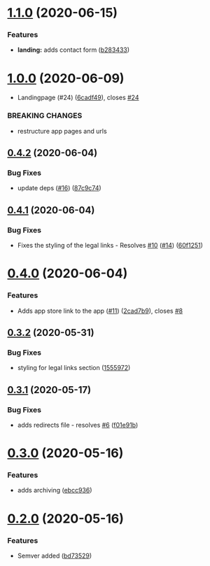 # [1.1.0](https://github.com/LucasCarioca/breath/compare/v1.0.0...v1.1.0) (2020-06-15)


### Features

* **landing:** adds contact form ([b283433](https://github.com/LucasCarioca/breath/commit/b283433e2e27e60a96502704eea4e90a698e66b2))

# [1.0.0](https://github.com/LucasCarioca/breath/compare/v0.4.2...v1.0.0) (2020-06-09)


* Landingpage (#24) ([6cadf49](https://github.com/LucasCarioca/breath/commit/6cadf49e86cb64fa2be3ca23ef811340786bf3d4)), closes [#24](https://github.com/LucasCarioca/breath/issues/24)


### BREAKING CHANGES

* restructure app pages and urls

## [0.4.2](https://github.com/LucasCarioca/breath/compare/v0.4.1...v0.4.2) (2020-06-04)


### Bug Fixes

* update deps ([#16](https://github.com/LucasCarioca/breath/issues/16)) ([87c9c74](https://github.com/LucasCarioca/breath/commit/87c9c7453ce7f173c5050a95dd461a66c7953deb))

## [0.4.1](https://github.com/LucasCarioca/breath/compare/v0.4.0...v0.4.1) (2020-06-04)


### Bug Fixes

* Fixes the styling of the legal links - Resolves [#10](https://github.com/LucasCarioca/breath/issues/10) ([#14](https://github.com/LucasCarioca/breath/issues/14)) ([60f1251](https://github.com/LucasCarioca/breath/commit/60f125160c43ad2b789b37033cc9d124fe0c663f))

# [0.4.0](https://github.com/LucasCarioca/breath/compare/v0.3.2...v0.4.0) (2020-06-04)


### Features

* Adds app store link to the app ([#11](https://github.com/LucasCarioca/breath/issues/11)) ([2cad7b9](https://github.com/LucasCarioca/breath/commit/2cad7b9ca971487cbdf6474ef907b36ce41f7255)), closes [#8](https://github.com/LucasCarioca/breath/issues/8)

## [0.3.2](https://github.com/LucasCarioca/breath/compare/v0.3.1...v0.3.2) (2020-05-31)


### Bug Fixes

* styling for legal links section ([1555972](https://github.com/LucasCarioca/breath/commit/1555972c891859da328c7032abfc2a9a09374616))

## [0.3.1](https://github.com/LucasCarioca/breath/compare/v0.3.0...v0.3.1) (2020-05-17)


### Bug Fixes

* adds redirects file - resolves [#6](https://github.com/LucasCarioca/breath/issues/6) ([f01e91b](https://github.com/LucasCarioca/breath/commit/f01e91b781fdb8b24497578175f109bebbf9a469))

# [0.3.0](https://github.com/LucasCarioca/breath/compare/v0.2.0...v0.3.0) (2020-05-16)


### Features

* adds archiving ([ebcc936](https://github.com/LucasCarioca/breath/commit/ebcc936384738082d37d58a26911d50071d99673))

# [0.2.0](https://github.com/LucasCarioca/breath/compare/v0.1.1...v0.2.0) (2020-05-16)


### Features

* Semver added ([bd73529](https://github.com/LucasCarioca/breath/commit/bd7352957bdae91ad198f9750e9888d3fb643f39))
